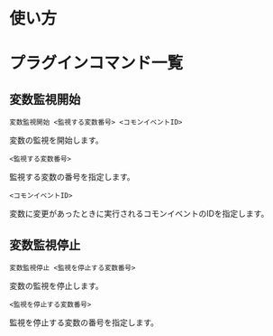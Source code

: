 使い方
======

プラグインコマンド一覧
======================

変数監視開始
----------

    変数監視開始 <監視する変数番号> <コモンイベントID>

変数の監視を開始します。


    <監視する変数番号>

監視する変数の番号を指定します。


    <コモンイベントID>

変数に変更があったときに実行されるコモンイベントのIDを指定します。


変数監視停止
----------

    変数監視停止 <監視を停止する変数番号>

変数の監視を停止します。


    <監視を停止する変数番号>

監視を停止する変数の番号を指定します。
